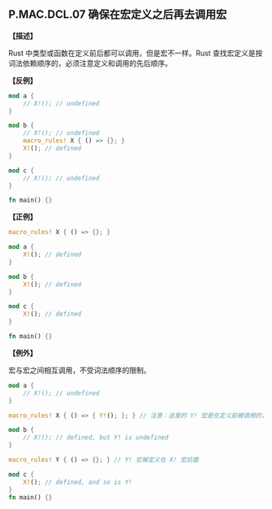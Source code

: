 ## P.MAC.DCL.07 确保在宏定义之后再去调用宏

**【描述】**

Rust 中类型或函数在定义前后都可以调用，但是宏不一样。Rust 查找宏定义是按词法依赖顺序的，必须注意定义和调用的先后顺序。

**【反例】**

```rust
mod a {
    // X!(); // undefined
}

mod b {
    // X!(); // undefined
    macro_rules! X { () => {}; }
    X!(); // defined
}

mod c {
    // X!(); // undefined
}

fn main() {}
```

**【正例】**

```rust
macro_rules! X { () => {}; }

mod a {
    X!(); // defined
}

mod b {
    X!(); // defined
}

mod c {
    X!(); // defined
}

fn main() {}
```

**【例外】**

宏与宏之间相互调用，不受词法顺序的限制。

```rust
mod a {
    // X!(); // undefined
}

macro_rules! X { () => { Y!(); }; } // 注意：这里的 Y! 宏是在定义前被调用的，代码正常执行

mod b {
    // X!(); // defined, but Y! is undefined 
}

macro_rules! Y { () => {}; } // Y! 宏被定义在 X! 宏后面

mod c {
    X!(); // defined, and so is Y!
}
fn main() {}
```
